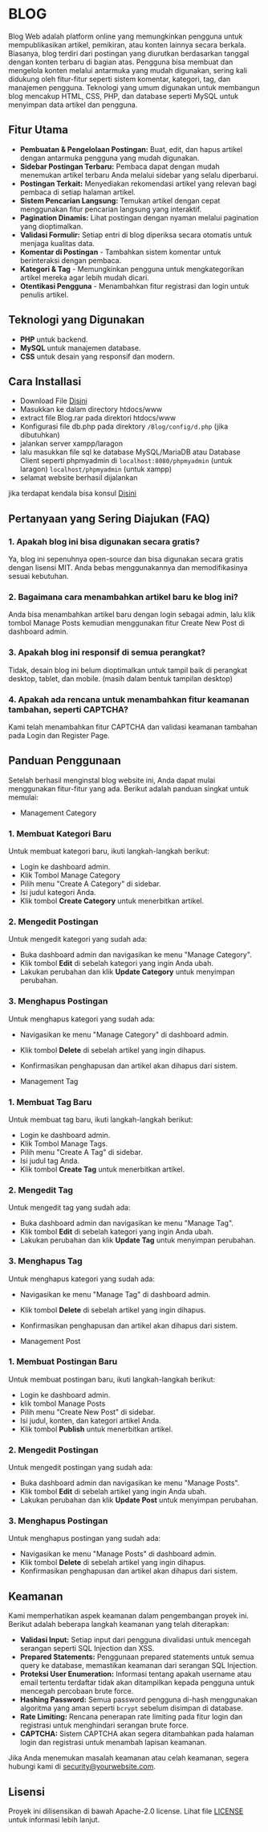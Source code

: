 # BLOG

Blog Web adalah platform online yang memungkinkan pengguna untuk mempublikasikan artikel, pemikiran, atau konten lainnya secara berkala. Biasanya, blog terdiri dari postingan yang diurutkan berdasarkan tanggal dengan konten terbaru di bagian atas. Pengguna bisa membuat dan mengelola konten melalui antarmuka yang mudah digunakan, sering kali didukung oleh fitur-fitur seperti sistem komentar, kategori, tag, dan manajemen pengguna. Teknologi yang umum digunakan untuk membangun blog mencakup HTML, CSS, PHP, dan database seperti MySQL untuk menyimpan data artikel dan pengguna.

## Fitur Utama

- **Pembuatan & Pengelolaan Postingan:** Buat, edit, dan hapus artikel dengan antarmuka pengguna yang mudah digunakan.
- **Sidebar Postingan Terbaru:** Pembaca dapat dengan mudah menemukan artikel terbaru Anda melalui sidebar yang selalu diperbarui.
- **Postingan Terkait:** Menyediakan rekomendasi artikel yang relevan bagi pembaca di setiap halaman artikel.
- **Sistem Pencarian Langsung:** Temukan artikel dengan cepat menggunakan fitur pencarian langsung yang interaktif.
- **Pagination Dinamis:** Lihat postingan dengan nyaman melalui pagination yang dioptimalkan.
- **Validasi Formulir:** Setiap entri di blog diperiksa secara otomatis untuk menjaga kualitas data.
- **Komentar di Postingan** - Tambahkan sistem komentar untuk berinteraksi dengan pembaca.
- **Kategori & Tag** - Memungkinkan pengguna untuk mengkategorikan artikel mereka agar lebih mudah dicari.
- **Otentikasi Pengguna** - Menambahkan fitur registrasi dan login untuk penulis artikel.

## Teknologi yang Digunakan

- **PHP** untuk backend.
- **MySQL** untuk manajemen database.
- **CSS** untuk desain yang responsif dan modern.

## Cara Installasi

- Download File [Disini](https://github.com/Athallah1234/BLOG/releases)
- Masukkan ke dalam directory htdocs/www
- extract file Blog.rar pada direktori htdocs/www
- Konfigurasi file db.php pada direktory ``/Blog/config/d.php`` (jika dibutuhkan)
- jalankan server xampp/laragon
- lalu masukkan file sql ke database MySQL/MariaDB atau Database Client seperti phpmyadmin di
  ``localhost:8080/phpmyadmin`` (untuk laragon)
  ``localhost/phpmyadmin`` (untuk xampp)
- selamat website berhasil dijalankan

jika terdapat kendala bisa konsul [Disini](https://github.com/Athallah1234/BLOG/issues/1)

## Pertanyaan yang Sering Diajukan (FAQ)

### 1. **Apakah blog ini bisa digunakan secara gratis?**
Ya, blog ini sepenuhnya open-source dan bisa digunakan secara gratis dengan lisensi MIT. Anda bebas menggunakannya dan memodifikasinya sesuai kebutuhan.
### 2. **Bagaimana cara menambahkan artikel baru ke blog ini?**
Anda bisa menambahkan artikel baru dengan login sebagai admin, lalu klik tombol Manage Posts kemudian menggunakan fitur Create New Post di dashboard admin.
### 3. **Apakah blog ini responsif di semua perangkat?**
Tidak, desain blog ini belum dioptimalkan untuk tampil baik di perangkat desktop, tablet, dan mobile. (masih dalam bentuk tampilan desktop)
### 4. **Apakah ada rencana untuk menambahkan fitur keamanan tambahan, seperti CAPTCHA?**
Kami telah menambahkan fitur CAPTCHA dan validasi keamanan tambahan pada Login dan Register Page.

## Panduan Penggunaan

Setelah berhasil menginstal blog website ini, Anda dapat mulai menggunakan fitur-fitur yang ada. Berikut adalah panduan singkat untuk memulai:

- Management Category

### 1. Membuat Kategori Baru
Untuk membuat kategori baru, ikuti langkah-langkah berikut:
- Login ke dashboard admin.
- Klik Tombol Manage Category
- Pilih menu "Create A Category" di sidebar.
- Isi judul kategori Anda.
- Klik tombol **Create Category** untuk menerbitkan artikel.

### 2. Mengedit Postingan
Untuk mengedit kategori yang sudah ada:
- Buka dashboard admin dan navigasikan ke menu "Manage Category".
- Klik tombol **Edit** di sebelah kategori yang ingin Anda ubah.
- Lakukan perubahan dan klik **Update Category** untuk menyimpan perubahan.

### 3. Menghapus Postingan
Untuk menghapus kategori yang sudah ada:
- Navigasikan ke menu "Manage Category" di dashboard admin.
- Klik tombol **Delete** di sebelah artikel yang ingin dihapus.
- Konfirmasikan penghapusan dan artikel akan dihapus dari sistem.

- Management Tag

### 1. Membuat Tag Baru
Untuk membuat tag baru, ikuti langkah-langkah berikut:
- Login ke dashboard admin.
- Klik Tombol Manage Tags.
- Pilih menu "Create A Tag" di sidebar.
- Isi judul tag Anda.
- Klik tombol **Create Tag** untuk menerbitkan artikel.

### 2. Mengedit Tag
Untuk mengedit tag yang sudah ada:
- Buka dashboard admin dan navigasikan ke menu "Manage Tag".
- Klik tombol **Edit** di sebelah kategori yang ingin Anda ubah.
- Lakukan perubahan dan klik **Update Tag** untuk menyimpan perubahan.

### 3. Menghapus Tag
Untuk menghapus kategori yang sudah ada:
- Navigasikan ke menu "Manage Tag" di dashboard admin.
- Klik tombol **Delete** di sebelah artikel yang ingin dihapus.
- Konfirmasikan penghapusan dan artikel akan dihapus dari sistem.

- Management Post

### 1. Membuat Postingan Baru
Untuk membuat postingan baru, ikuti langkah-langkah berikut:
- Login ke dashboard admin.
- klik tombol Manage Posts
- Pilih menu "Create New Post" di sidebar.
- Isi judul, konten, dan kategori artikel Anda.
- Klik tombol **Publish** untuk menerbitkan artikel.

### 2. Mengedit Postingan
Untuk mengedit postingan yang sudah ada:
- Buka dashboard admin dan navigasikan ke menu "Manage Posts".
- Klik tombol **Edit** di sebelah artikel yang ingin Anda ubah.
- Lakukan perubahan dan klik **Update Post** untuk menyimpan perubahan.

### 3. Menghapus Postingan
Untuk menghapus postingan yang sudah ada:
- Navigasikan ke menu "Manage Posts" di dashboard admin.
- Klik tombol **Delete** di sebelah artikel yang ingin dihapus.
- Konfirmasikan penghapusan dan artikel akan dihapus dari sistem.

## Keamanan

Kami memperhatikan aspek keamanan dalam pengembangan proyek ini. Berikut adalah beberapa langkah keamanan yang telah diterapkan:

- **Validasi Input:** Setiap input dari pengguna divalidasi untuk mencegah serangan seperti SQL Injection dan XSS.
- **Prepared Statements:** Penggunaan prepared statements untuk semua query ke database, memastikan keamanan dari serangan SQL Injection.
- **Proteksi User Enumeration:** Informasi tentang apakah username atau email tertentu terdaftar tidak akan ditampilkan kepada pengguna untuk mencegah percobaan brute force.
- **Hashing Password:** Semua password pengguna di-hash menggunakan algoritma yang aman seperti `bcrypt` sebelum disimpan di database.
- **Rate Limiting:** Rencana penerapan rate limiting pada fitur login dan registrasi untuk menghindari serangan brute force.
- **CAPTCHA:** Sistem CAPTCHA akan segera ditambahkan pada halaman login dan registrasi untuk menambah lapisan keamanan.

Jika Anda menemukan masalah keamanan atau celah keamanan, segera hubungi kami di security@yourwebsite.com.

## Lisensi
Proyek ini dilisensikan di bawah Apache-2.0 license. Lihat file [LICENSE](LICENSE) untuk informasi lebih lanjut.
